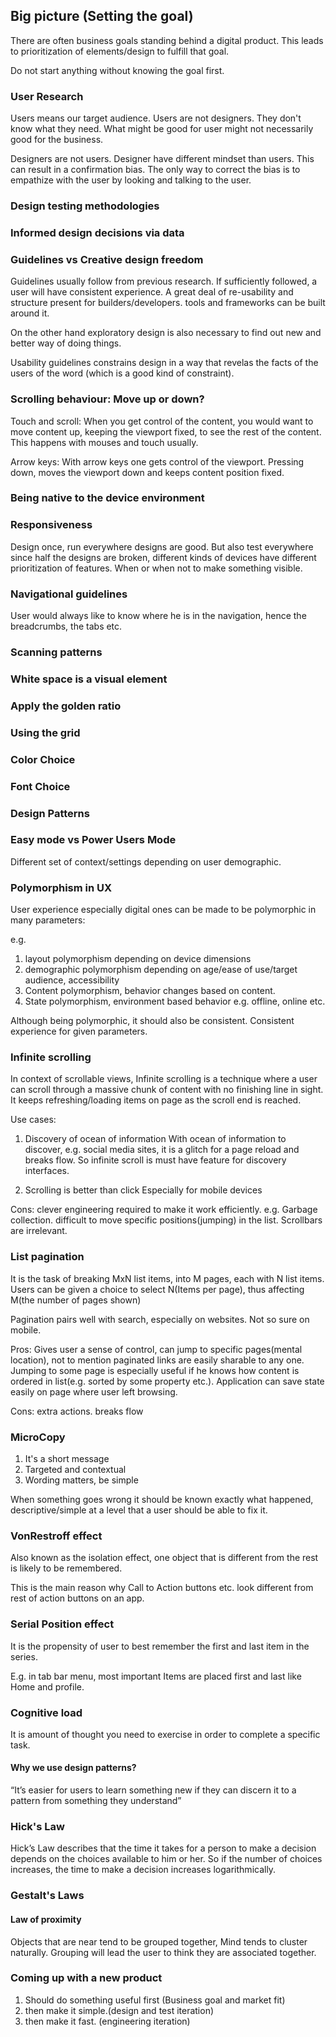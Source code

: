 
## Big picture (Setting the goal)

There are often business goals standing behind a digital product. This leads to
prioritization of elements/design to fulfill that goal.

Do not start anything without knowing the goal first.

### User Research

Users means our target audience.
Users are not designers. They don't know what they need. What might be good for user might not necessarily good for the business.

Designers are not users. Designer have different mindset than users. This can result in a confirmation bias. The only way to correct the bias is to empathize with the user by looking and talking to the user.

### Design testing methodologies

### Informed design decisions via data

### Guidelines vs Creative design freedom

Guidelines usually follow from previous research. If sufficiently followed, a user will have consistent experience. A great deal of re-usability and structure present for builders/developers. tools and frameworks can be built around it.

On the other hand exploratory design is also necessary to find out new and better way of doing things.

Usability guidelines constrains design in a way that revelas the facts of the users of the word (which is a good kind of constraint).

### Scrolling behaviour: Move up or down?

Touch and scroll:
When you get control of the content, you would want to move content up, keeping the viewport fixed, to see the rest of the content. This happens with mouses and touch usually.

Arrow keys:
With arrow keys one gets control of the viewport. Pressing down, moves the viewport 
down and keeps content position fixed.

### Being native to the device environment

### Responsiveness

Design once, run everywhere designs are good. But also test everywhere since half the designs are broken, different kinds of devices have different prioritization of features. When or when not to make something visible.

### Navigational guidelines

User would always like to know where he is in the navigation, hence the breadcrumbs, the tabs etc.

### Scanning patterns

### White space is a visual element

### Apply the golden ratio

### Using the grid

### Color Choice

### Font Choice

### Design Patterns

### Easy mode vs Power Users Mode

Different set of context/settings depending on user demographic.

### Polymorphism in UX

User experience especially digital ones can be made to be polymorphic in many
parameters:

e.g. 
1. layout polymorphism depending on device dimensions
2. demographic polymorphism depending on age/ease of use/target audience, accessibility
3. Content polymorphism, behavior changes based on content.
4. State polymorphism, environment based behavior e.g. offline, online etc.

Although being polymorphic, it should also be consistent.
Consistent experience for given parameters.

### Infinite scrolling

In context of scrollable views,
Infinite scrolling is a technique where a user can scroll through a massive chunk of content with no finishing line in sight. It keeps refreshing/loading items on page as the scroll end is reached.

Use cases:
1. Discovery of ocean of information
With ocean of information to discover, e.g. social media sites, it is a glitch for a page reload and breaks flow. So infinite scroll is must have feature for discovery interfaces.

2. Scrolling is better than click
Especially for mobile devices

Cons: clever engineering required to make it work efficiently. e.g. Garbage collection. difficult to move specific positions(jumping) in the list. Scrollbars are irrelevant.

### List pagination

It is the task of breaking MxN list items,
into M pages, each with N list items.
Users can be given a choice to select N(Items per page), thus affecting M(the number of pages shown)

Pagination pairs well with search, especially on websites. Not so sure on mobile.

Pros: Gives user a sense of control, can jump to specific pages(mental location), not to mention paginated links are easily sharable to any one. Jumping to some page is especially useful if he knows how content is ordered in list(e.g. sorted by some property etc.).
Application can save state easily on page where user left browsing.

Cons: extra actions. breaks flow

### MicroCopy

1. It's a short message
2. Targeted and contextual
3. Wording matters, be simple

When something goes wrong it should be known exactly what happened, descriptive/simple at a level that a user should be able to fix it.

### VonRestroff effect

Also known as the isolation effect,
one object that is different from the
rest is likely to be remembered.

This is the main  reason why Call to Action buttons etc. look different from rest of action buttons on an app.

### Serial Position effect

It is the propensity of user to best remember the first and last item in the series.

E.g. in tab bar menu, most important Items are placed first and last like Home and profile.

### Cognitive load

It is amount of thought you need to exercise in order to complete a specific task. 

#### Why we use design patterns?

“It’s easier for users to learn something new if they can discern it to a pattern from something they understand”

### Hick's Law

Hick’s Law describes that the time it takes for a person to make a decision depends on the choices available to him or her. So if the number of choices increases, the time to make a decision increases logarithmically.

### Gestalt's Laws

#### Law of proximity

Objects that are near tend to be grouped together, Mind tends to cluster naturally.
Grouping will lead the user to think they are associated together.


### Coming up with a new product

1. Should do something useful first (Business goal and market fit)
2. then make it simple.(design and test iteration)
3. then make it fast. (engineering iteration)